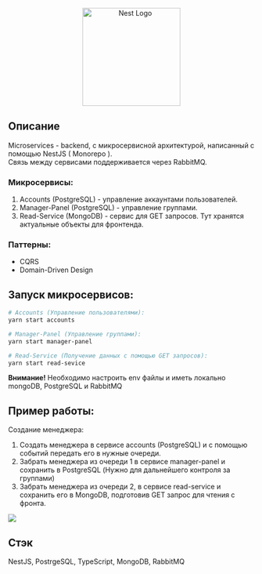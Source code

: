 <p align="center">
  <a href="http://nestjs.com/" target="blank"><img src="https://epc-lnr.ru/tecnologies/nest.png" width="200"  alt="Nest Logo" /></a>
</p>

## Описание

Microservices - backend, с микросервисной архитектурой, написанный с помощью NestJS ( Monorepo ).<br>
Связь между сервисами поддерживается через RabbitMQ.

### Микросервисы:

1. Accounts (PostgreSQL) - управление аккаунтами пользователей.
2. Manager-Panel (PostgreSQL) - управление группами.
3. Read-Service (MongoDB) - сервис для GET запросов. Тут хранятся актуальные объекты для фронтенда.

### Паттерны:

- CQRS
- Domain-Driven Design

## Запуск микросервисов:

```bash
# Accounts (Управление пользователями):
yarn start accounts

# Manager-Panel (Управление группами):
yarn start manager-panel

# Read-Service (Получение данных с помощью GET запросов):
yarn start read-sevice
```

<b>Внимание!</b> Необходимо настроить env файлы и иметь локально mongoDB, PostgreSQL и RabbitMQ

## Пример работы:

Создание менеджера: <br>

1. Создать менеджера в сервисе accounts (PostgreSQL) и с помощью событий передать его в нужные очереди.
2. Забрать менеджера из очереди 1 в сервисе manager-panel и сохранить в PostgreSQL (Нужно для дальнейшего контроля за группами)
3. Забрать менеджера из очереди 2, в сервисе read-service и сохранить его в MongoDB, подготовив GET запрос для чтения с фронта.

<img src="https://i.ibb.co/X33pB1q/1.png">

## Стэк

NestJS, PostrgeSQL, TypeScript, MongoDB, RabbitMQ
